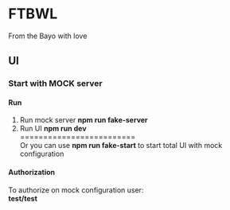# FTBWL
From the Bayo with love

## UI
### Start with MOCK server
#### Run
1. Run mock server **npm run fake-server**
2. Run UI **npm run dev**<br>
=========================<br>
Or you can use **npm run fake-start** to start total UI with mock configuration

#### Authorization
To authorize on mock configuration user:<br>
  **test/test**
